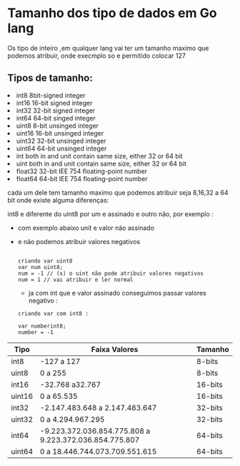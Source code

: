 # Tamanho dos tipo de dados em Go lang

<p>
  Os tipo de inteiro ,em qualquer lang vai ter um tamanho maximo que podemos atribuir, onde execmplo so e permitido colocar 127
</p>

## Tipos de tamanho:

<li> int8    8bit-signed integer
<li> int16   16-bit signed integer 
<li> int32   32-bit signed integer
<li> int64   64-bit singed integer

<li> uint8   8-bit unsinged integer
<li> uint16  16-bit unsinged integer
<li> uint32  32-bit unsinged integer
<li> uint64  64-bit unsinged integer

<li> int  both in and unit contain same size, either 32 or 64 bit

<li> uint  both in and unit contain same size, either 32 or 64 bit

<li>float32 32-bit IEE 754 floating-point number 
<li>float64 64-bit IEE 754 floating-point number

<p>
  cada um dele tem tamanho maximo que podemos atribuir seja 8,16,32 a 64 bit onde existe alguma diferenças:
</p>
<p>
   int8 e diferente do uint8 por um e assinado e outro não, por exemplo :

  - com exemplo abaixo unit e valor não assinado
  - e não podemos atribuir valores negativos


    ```

    criando var uint8
    var num uint8;
    num = -1 // (x) o uint não pode atribuir valores negativos
    num = 1 // vai atribuir e ler normal

    ```

    - ja com int que e valor assinado conseguimos
        passar valores negativo :


    ```
    criando var com int8 :

    var numberint8;
    number = -1
    ```

 </p>

| Tipo   | Faixa Valores                                              | Tamanho |
| ------ | ---------------------------------------------------------- | ------- |
| int8   | -127 a 127                                                 | 8-bits  |
| uint8  | 0 a 255                                                    | 8-bits  |
| int16  | -32.768 a32.767                                            | 16-bits |
| uint16 | 0 a 65.535                                                 | 16-bits |
| int32  | -2.147.483.648 a 2.147.483.647                             | 32-bits |
| uint32 | 0 a 4.294.967.295                                          | 32-bits |
| int64  |  -9.223.372.036.854.775.808 a 9.223.372.036.854.775.807    | 64-bits |
| uint64 |  0 a 18.446.744.073.709.551.615                            | 64-bits |
